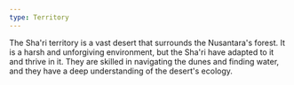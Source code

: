 ```yaml
---
type: Territory
---
```

The Sha'ri territory is a vast desert that surrounds the Nusantara's forest. It is a harsh and unforgiving environment, but the Sha'ri have adapted to it and thrive in it. They are skilled in navigating the dunes and finding water, and they have a deep understanding of the desert's ecology.
